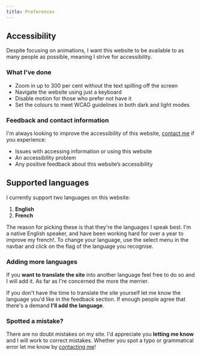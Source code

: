 ```yaml
---
title: Preferences
---
```


## Accessibility

Despite focusing on animations, I want this website to be available to as many people as possible, meaning I strive for accessibility.

### What I've done

- Zoom in up to 300 per cent without the text spilling off the screen
- Navigate the website using just a keyboard
- Disable motion for those who prefer not have it
- Set the colours to meet WCAG guidelines in both dark and light modes

### Feedback and contact information

I'm always looking to improve the accessibility of this website, [contact me](/contact) if you experience:

- Issues with accessing information or using this website
- An accessibility problem
- Any positive feedback about this website’s accessibility

## Supported languages

I currently support two languages on this website:

1. **English**
2. **French**

The reason for picking these is that they're the languages I speak best. I'm a native English speaker, and have been working hard for over a year to improve my french!.
To change your language, use the select menu in the navbar and click on the flag of the language you recognise.

### Adding more languages

If you **want to translate the site** into another language feel free to do so and I will add it. As far as I're concerned the more the merrier.

If you don't have the time to translate the site yourself let me know the language you'd like in the feedback section. If enough people agree that there's a demand **I'll add the language**.

### Spotted a mistake?

There are no doubt mistakes on my site. I'd appreciate you **letting me know** and I will work to correct mistakes. Whether you spot a typo or grammatical error let me know by [contacting me](/contact)!

